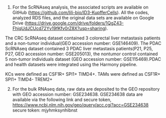 1. For the ScRNAseq analysis, the associated scripts are available on GitHub (https://github.com/lili-bio/ID3-KupfferCells). All the codes, analyzed RDS files, and the original data sets are available on Google Drive (https://drive.google.com/drive/folders/1QgZ43-FhjqUdJCUcd72Yv19fKfv0rZ8X?usp=sharing).

The CRC ScRNAseq dataset contained 3 colorectal liver metastasis patients and a non-tumor individual(GEO accession number: GSE146409). The PDAC ScRNAseq dataset contained 3 PDAC liver metastasis patients(P21, P25, P27, GEO accession number: GSE205013), the nontumor control contained 5 non-tumor individuals dataset (GEO accession number: GSE115469).PDAC and health datasets were integrated using the Harmony pipeline.

KCs were defined as CSF1R+ SPI1+ TIMD4+. TAMs were defined as CSF1R+ SPI1+ TIMD4- TREM2+

2. For the bulk RNAseq data, raw data are deposited to the GEO repository with GEO accession number: GSE234638. GSE234638 data are available via the following link and secure token,
https://www.ncbi.nlm.nih.gov/geo/query/acc.cgi?acc=GSE234638 
secure token: mjyhmksynhibnst
